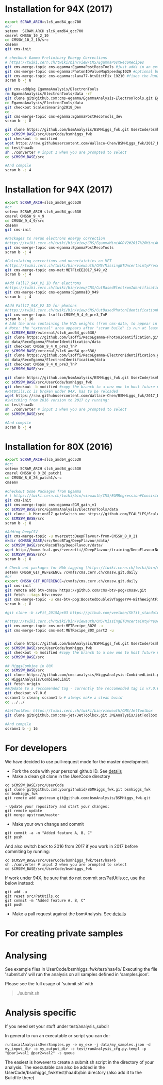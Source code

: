 # Installation for 94X (2017) 
```bash
export SCRAM_ARCH=slc6_amd64_gcc700
#or
setenv  SCRAM_ARCH slc6_amd64_gcc700
cmsrel CMSSW_10_2_10
cd CMSSW_10_2_10/src
cmsenv
git cms-init

# checkout Gamma Preliminary Energy Corrections
# https://twiki.cern.ch/twiki/bin/view/CMS/EgammaPostRecoRecipes
git cms-merge-topic cms-egamma:EgammaPostRecoTools #just adds in an extra file to have a setup function to make things easier
git cms-merge-topic cms-egamma:PhotonIDValueMapSpeedup1029 #optional but speeds up the photon ID value module so things fun faster
git cms-merge-topic cms-egamma:slava77-btvDictFix_10210 #fixes the Run2018D dictionary issue, see https://github.com/cms-sw/cmssw/issues/26182
scram b -j 8

git cms-addpkg EgammaAnalysis/ElectronTools
rm EgammaAnalysis/ElectronTools/data -rf
git clone git@github.com:cms-egamma/EgammaAnalysis-ElectronTools.git EgammaAnalysis/ElectronTools/data
cd EgammaAnalysis/ElectronTools/data
git checkout ScalesSmearing2018_Dev
cd -
git cms-merge-topic cms-egamma:EgammaPostRecoTools_dev
scram b -j 8

git clone https://github.com/bsmAnalysis/BSMHiggs_fwk.git UserCode/bsmhiggs_fwk
cd $CMSSW_BASE/src/UserCode/bsmhiggs_fwk
git checkout -b modified
wget https://raw.githubusercontent.com/Wallace-Chen/BSMHiggs_fwk/2017_Development/src/PatUtils.cc -O src/PatUtils.cc
cd test/haa4b
sh ./converter # input 1 when you are prompted to select
cd $CMSSW_BASE/src

#And compile
scram b -j 4
```

# Installation for 94X (2017) 
```bash
export SCRAM_ARCH=slc6_amd64_gcc630
#or
setenv SCRAM_ARCH slc6_amd64_gcc630
cmsrel CMSSW_9_4_9
cd CMSSW_9_4_9/src
cmsenv
git cms-init

#Packages to rerun electrons energy correction
#https://twiki.cern.ch/twiki/bin/view/CMS/EgammaMiniAODV2#2017%20MiniAOD%20V2
git cms-merge-topic cms-egamma:EgammaPostRecoTools
scram b -j 4

#Calculating corrections and uncertainties on MET
#https://twiki.cern.ch/twiki/bin/viewauth/CMS/MissingETUncertaintyPrescription#Instructions%20for%20%209_4_X,%20X%20%3E=0%20f
git cms-merge-topic cms-met:METFixEE2017_949_v2
scram b -j 4

#Add Fall17_94X_V2 ID for electrons
#https://twiki.cern.ch/twiki/bin/view/CMS/CutBasedElectronIdentificationRun2
git cms-merge-topic cms-egamma:EgammaID_949
scram b -j 4

#Add Fall17_94X_V2 ID for photons
#https://twiki.cern.ch/twiki/bin/view/CMS/CutBasedPhotonIdentificationRun2
git cms-merge-topic lsoffi:CMSSW_9_4_0_pre3_TnP
scram b -j 10
# Add the area containing the MVA weights (from cms-data, to appear in "external").
# Note: the "external" area appears after "scram build" is run at least once, as above
cd $CMSSW_BASE/external/slc6_amd64_gcc630/
git clone https://github.com/lsoffi/RecoEgamma-PhotonIdentification.git data/RecoEgamma/PhotonIdentification/data
cd data/RecoEgamma/PhotonIdentification/data
git checkout CMSSW_9_4_0_pre3_TnP
cd $CMSSW_BASE/external/slc6_amd64_gcc630/
git clone https://github.com/lsoffi/RecoEgamma-ElectronIdentification.git data/RecoEgamma/ElectronIdentification/data
cd data/RecoEgamma/ElectronIdentification/data
git checkout CMSSW_9_4_0_pre3_TnP
cd $CMSSW_BASE/src

git clone https://github.com/bsmAnalysis/BSMHiggs_fwk.git UserCode/bsmhiggs_fwk
cd $CMSSW_BASE/src/UserCode/bsmhiggs_fwk
git checkout -b modified #copy the branch to a new one to host future modifications (ease pull request and code merging)
#PatUtils.cc is broken under 94X, has to be reloaded
wget https://raw.githubusercontent.com/Wallace-Chen/BSMHiggs_fwk/2017_Development/src/PatUtils.cc -O src/PatUtils.cc
#Switching from 2016 version to 2017 by running:
cd test/haa4b
sh ./converter # input 1 when you are prompted to select
cd $CMSSW_BASE/src

#And compile
scram b -j 4
```

# Installation for 80X (2016) 

```bash
export SCRAM_ARCH=slc6_amd64_gcc530
#or:
setenv SCRAM_ARCH slc6_amd64_gcc530
cmsrel CMSSW_8_0_26_patch1
cd CMSSW_8_0_26_patch1/src
cmsenv
 
#Checkout Some Packages from Egamma 
# ( https://twiki.cern.ch/twiki/bin/viewauth/CMS/EGMRegression#Consistent_EGMSmearer )
git cms-init 
git cms-merge-topic cms-egamma:EGM_gain_v1
cd $CMSSW_BASE/src/EgammaAnalysis/ElectronTools/data
git clone -b Moriond17_gainSwitch_unc https://github.com/ECALELFS/ScalesSmearings.git
cd $CMSSW_BASE/src
scram b -j 8

#Adding DeepCSV
git cms-merge-topic -u mverzett:DeepFlavour-from-CMSSW_8_0_21 
mkdir $CMSSW_BASE/src/RecoBTag/DeepFlavour/data/
cd $CMSSW_BASE/src/RecoBTag/DeepFlavour/data/  
wget http://home.fnal.gov/~verzetti//DeepFlavour/training/DeepFlavourNoSL.json
cd $CMSSW_BASE/src/ 
scram b -j 8

# Check out packages for Hbb tagging (https://twiki.cern.ch/twiki/bin/viewauth/CMS/Hbbtagging#8_0_X)
setenv CMSSW_GIT_REFERENCE /cvmfs/cms.cern.ch/cmssw.git.daily
#or
export CMSSW_GIT_REFERENCE=/cvmfs/cms.cern.ch/cmssw.git.daily
git cms-init
git remote add btv-cmssw https://github.com/cms-btv-pog/cmssw.git
git fetch --tags btv-cmssw
git cms-merge-topic -u cms-btv-pog:BoostedDoubleSVTaggerV4-WithWeightFiles-v1_from-CMSSW_8_0_21
scram b -j 8

#git clone -b svFit_2015Apr03 https://github.com/veelken/SVfit_standalone.git TauAnalysis/SVfitStandalone

#https://twiki.cern.ch/twiki/bin/viewauth/CMS/MissingETUncertaintyPrescription#Instructions_for_8_0_X_X_26_patc
git cms-merge-topic cms-met:METRecipe_8020 -u
git cms-merge-topic cms-met:METRecipe_80X_part2 -u


git clone https://github.com/bsmAnalysis/BSMHiggs_fwk.git UserCode/bsmhiggs_fwk
cd $CMSSW_BASE/src/UserCode/bsmhiggs_fwk
git checkout -b modified #copy the branch to a new one to host future modifications (ease pull request and code merging)
cd $CMSSW_BASE/src

## HiggsCombine in 80X 
cd $CMSSW_BASE/src
git clone https://github.com/cms-analysis/HiggsAnalysis-CombinedLimit.git HiggsAnalysis/CombinedLimit
cd HiggsAnalysis/CombinedLimit
git fetch origin
##Update to a reccomended tag - currently the reccomended tag is v7.0.6
git checkout v7.0.6
scramv1 b clean; scramv1 b # always make a clean build
cd ../../

#JetToolBox: https://twiki.cern.ch/twiki/bin/viewauth/CMS/JetToolbox
git clone git@github.com:cms-jet/JetToolbox.git JMEAnalysis/JetToolbox -b jetToolbox_80X_V3

#And compile
scramv1 b -j 16 
```

# For developers

We have decided to use pull-request mode for the master development.

- Fork the code with your personal github ID. See [details](https://help.github.com/articles/fork-a-repo/)
- Make a clean git clone in the UserCode directory
```
cd $CMSSW_BASE/src/UserCode 
git clone git@github.com:yourgithubid/BSMHiggs_fwk.git bsmhiggs_fwk
cd bsmhiggs_fwk
git remote add upstream git@github.com:bsmAnalysis/BSMHiggs_fwk.git

- Update your repository and start your changes:
git remote update
git merge upstream/master
```
- Make your own change and commit
```
git commit -a -m "Added feature A, B, C"
git push
```
And also switch back to 2016 from 2017 if you work in 2017 before commiting by running:
```
cd $CMSSW_BASE/src/UserCode/bsmhiggs_fwk/test/haa4b
sh ./converter # input 2 when you are prompted to select
cd $CMSSW_BASE/src/UserCode/bsmhiggs_fwk
```
If work under 94X, be sure that do not commit src/PatUtils.cc, use the below instead:
```
git add -u
git reset src/PatUtils.cc
git commit -m "Added feature A, B, C"
git push
```
- Make a pull request against the bsmAnalysis. See [details](https://help.github.com/articles/using-pull-requests/)


# For creating private samples


# Analysing
See example files in UserCode/bsmhiggs_fwk/test/haa4b/ Executing the
file 'submit.sh' will run the analysis on all samples defined in
'samples.json'.

Please see the full usage of 'submit.sh' with

> ./submit.sh

# Analysis specific
If you need set your stuff under test/analysis_subdir

In general to run an executable or script you can do:
```
runLocalAnalysisOverSamples.py -e my_exe -j data/my_samples.json -d my_input_dir -o my_output_dir -c test/runAnalysis_cfg.py.templ -p "@par1=val1 @par2=val2" -s queue
```

 The easiest is however to create a submit.sh script in the directory
 of your analysis.  The executable can also be added in the
 UserCode/bsmhiggs_fwk/test/haa4b/bin directory (also add it to the
 Buildfile there)

